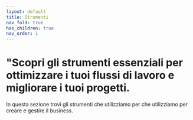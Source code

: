 ```yaml
---
layout: default
title: Strumenti 
nav_fold: true 
has_children: true
nav_order: 1
---
```


# "Scopri gli strumenti essenziali per ottimizzare i tuoi flussi di lavoro e migliorare i tuoi progetti. 

In questa sezione trovi gli strumenti che utilizziamo per che utilizziamo per creare e gestire il business.
